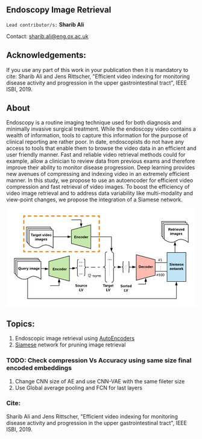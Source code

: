 ## Endoscopy Image Retrieval

``Lead contributor/s:`` **Sharib Ali** 

Contact: <sharib.ali@eng.ox.ac.uk>

## Acknowledgements:

If you use any part of this work in your publication then it is mandatory to cite: Sharib Ali and Jens Rittscher, "Efficient video indexing for monitoring disease activity and progression in the upper gastrointestinal tract", IEEE ISBI, 2019.

## About 

Endoscopy is a routine imaging technique used for both diagnosis and minimally invasive surgical treatment. While the endoscopy video contains a wealth of information, tools to capture this information for the purpose of clinical reporting are rather poor. In date, endoscopists do not have any access to tools that enable them to browse the video data in an efficient and user friendly manner. Fast and reliable video retrieval methods could for example, allow a clinician to review data from previous exams and therefore improve their ability to monitor disease progression. Deep learning provides new avenues of compressing and indexing video in an extremely efficient manner. In this study, we propose to use an autoencoder for efficient video compression and fast retrieval of video images. To boost the efficiency of video image retrieval and to address data variability like multi-modality and view-point changes, we propose the integration of a Siamese network.


![Alt text](images/blockDiagram.png?raw=true "Title")

## Topics:

1. Endoscopic image retrieval using [AutoEncoders](https://github.com/sharibox/endoscopyImageRetrieval/tree/master/endo-autoEncoder)
2. [Siamese](https://github.com/sharibox/endoscopyImageRetrieval/tree/master/endo-siamese) network for pruning image retrieval 


### TODO: Check compression Vs Accuracy using same size final encoded embeddings

1. Change CNN size of AE and use CNN-VAE with the same fileter size
2. Use Global average pooling and FCN for last layers

### Cite:
Sharib Ali and Jens Rittscher, "Efficient video indexing for monitoring disease activity and progression in the upper gastrointestinal tract", IEEE ISBI, 2019.
